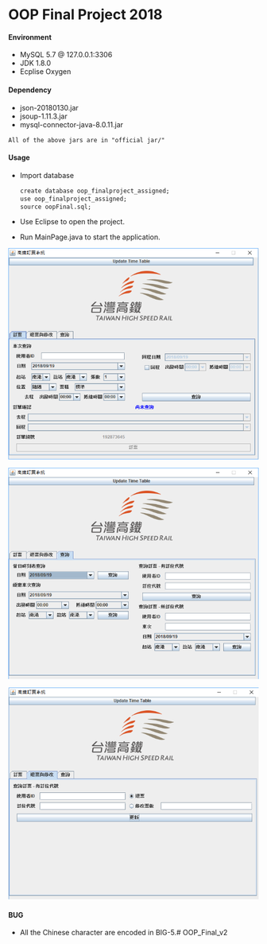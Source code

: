 # OOP Final Project 2018
#### Environment

* MySQL 5.7 @ 127.0.0.1:3306
* JDK  1.8.0
* Ecplise Oxygen

#### Dependency

* json-20180130.jar
* jsoup-1.11.3.jar
* mysql-connector-java-8.0.11.jar

```
All of the above jars are in "official jar/"
```

#### Usage

* Import database

  ```mysql
  create database oop_finalproject_assigned;
  use oop_finalproject_assigned;
  source oopFinal.sql;
  ```

* Use Eclipse to open the project.

* Run MainPage.java to start the application.

![search](img/booking.png)

![search](img/searching.png)

![search](img/modification.png)

#### BUG

* All the Chinese character are encoded in BIG-5.# OOP_Final_v2
